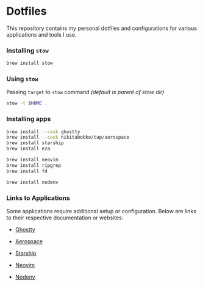 # Dotfiles

This repository contains my personal dotfiles and configurations for various applications and tools I use.

### Installing `stow`

```sh
brew install stow
```

### Using `stow`

Passing `target` to `stow` command _(default is parent of stow dir)_

```sh
stow -t $HOME .
```

### Installing apps

```sh
brew install --cask ghostty
brew install --cask nikitabobko/tap/aerospace
brew install starship
brew install eza

brew install neovim
brew install ripgrep
brew install fd

brew install nodenv
```

### Links to Applications

Some applications require additional setup or configuration. Below are links to their respective documentation or websites:

- [Ghostty](https://github.com/ghostty-org/ghostty)
- [Aerospace](https://github.com/nikitabobko/AeroSpace)
- [Starship](https://github.com/starship/starship)

- [Neovim](https://github.com/neovim/neovim/blob/master/INSTALL.md)

- [Nodenv](https://github.com/nodenv/nodenv?tab=readme-ov-file#installation)

